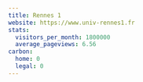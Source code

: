 ```yaml
---
title: Rennes 1
website: https://www.univ-rennes1.fr
stats:
  visitors_per_month: 1800000
  average_pageviews: 6.56
carbon:
  home: 0
  legal: 0
---
```

